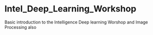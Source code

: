 # Intel_Deep_Learning_Workshop
Basic introduction to the Intelligence Deep learning Worshop and Image Processing also
